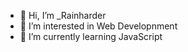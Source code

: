 - 👋 Hi, I’m _Rainharder
- 👀 I’m interested in Web Developnment
- 🌱 I’m currently learning JavaScript

<!---
raihan-yudi-syukma/raihan-yudi-syukma is a ✨ special ✨ repository because its `README.md` (this file) appears on your GitHub profile.
You can click the Preview link to take a look at your changes.
--->
